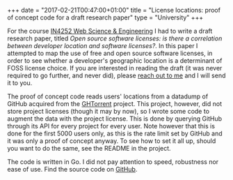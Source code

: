 +++
date = "2017-02-21T00:47:00+01:00"
title = "License locations: proof of concept code for a draft research paper"
type = "University"
+++

For the course [IN4252 Web Science &
Engineering](http://studiegids.tudelft.nl/a101_displayCourse.do?course_id=38331)
I had to write a draft research paper, titled *Open source software licenses: is
there a correlation between developer location and software licenses?*. In this
paper I attempted to map the use of free and open source software licenses, in
order to see whether a developer's geographic location is a determinant of FOSS
license choice. If you are interested in reading the draft (it was never
required to go further, and never did), please [reach out to
me](mailto:hjdskes@gmail.com) and I will send it to you.

The proof of concept code reads users' locations from a datadump of GitHub
acquired from the [GHTorrent](http://ghtorrent.org) project. This project,
however, did not store project licenses (though it may by now), so I wrote some
code to augment the data with the project license. This is done by querying
GitHub through its API for every project for every user. Note however that this
is done for the first 5000 users only, as this is the rate limit set by GitHub
and it was only a proof of concept anyway. To see how to set it all up, should
you want to do the same, see the README in the project.

The code is written in Go. I did not pay attention to speed, robustness nor ease
of use. Find the source code on [GitHub](https://github.com/Hjdskes/license-locations).
